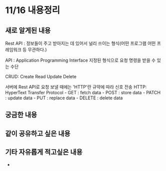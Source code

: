 # 11/16 내용정리

## 새로 알게된 내용

Rest API : 정보들이 주고 받아지는 데 있어서 널리 쓰이는 형식(어떤 프로그램 어떤 프레임워크 등 무관하다.)

API : Application Programming Interface
지정된 형식으로 요청 명령을 받을 수 있는 수단

CRUD: Create Read Update Delete

서버에 Rest API로 요청 보낼 때에는 'HTTP'란 규약에 따라 신호 전송
HTTP: HyperText Transfer Protocol
    - GET    : fetch data
    - POST   : store data
    - PATCH  : update data
    - PUT    : replace data
    - DELETE : delete data

## 궁금한 내용



## 같이 공유하고 싶은 내용

## 기타 자유롭게 적고싶은 내용

-

